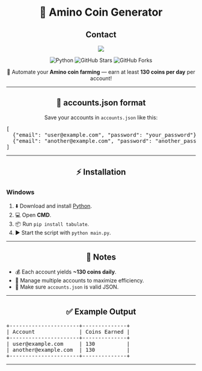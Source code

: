 <h1 align="center">🌌 Amino Coin Generator</h1>
<h2 align="center">Contact</h2>
<p align="center"> <img src="https://telegram-card.vercel.app/?username=althausen&theme=dark"> </p>
<p align="center">
  <img src="https://img.shields.io/badge/Python-3.8%2B-blue?logo=python&logoColor=white" alt="Python"/>
  <img src="https://img.shields.io/github/stars/dee-shar/amino_coin_generator?style=social" alt="GitHub Stars"/>
  <img src="https://img.shields.io/github/forks/dee-shar/amino_coin_generator?style=social" alt="GitHub Forks"/>
</p>

<p align="center">
  🚀 Automate your <strong>Amino coin farming</strong> — earn at least <strong>130 coins per day</strong> per account!  
</p>

---

<h2 align="center">📂 accounts.json format</h2>

<p align="center">
  Save your accounts in <code>accounts.json</code> like this:
</p>

<pre>
[
  {"email": "user@example.com", "password": "your_password"},
  {"email": "another@example.com", "password": "another_password"}
]
</pre>

---

<h2 align="center">⚡ Installation</h2>

<h3>Windows</h3>

<ol>
  <li>⬇️ Download and install <a href="https://www.python.org" target="_blank">Python</a>.</li>
  <li>💻 Open <strong>CMD</strong>.</li>
  <li>📦 Run <code>pip install tabulate</code>.</li>
  <li>▶️ Start the script with <code>python main.py</code>.</li>
</ol>

---

<h2 align="center">📌 Notes</h2>

<ul>
  <li>💰 Each account yields <strong>~130 coins daily</strong>.</li>
  <li>👥 Manage multiple accounts to maximize efficiency.</li>
  <li>📝 Make sure <code>accounts.json</code> is valid JSON.</li>
</ul>

---

<h2 align="center">✅ Example Output</h2>

<pre>
+----------------------+--------------+
| Account              | Coins Earned |
+----------------------+--------------+
| user@example.com     | 130          |
| another@example.com  | 130          |
+----------------------+--------------+
</pre>

---
